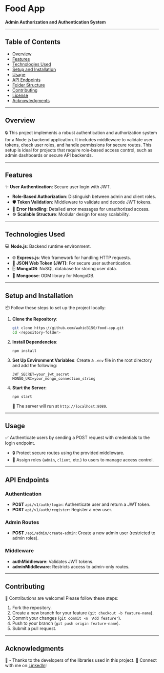 # Food App

**Admin Authorization and Authentication System**

---

## Table of Contents

- [Overview](#overview)
- [Features](#features)
- [Technologies Used](#technologies-used)
- [Setup and Installation](#setup-and-installation)
- [Usage](#usage)
- [API Endpoints](#api-endpoints)
- [Folder Structure](#folder-structure)
- [Contributing](#contributing)
- [License](#license)
- [Acknowledgments](#acknowledgments)

---

## Overview

🔒 This project implements a robust authentication and authorization system for a Node.js backend application. It includes middleware to validate user tokens, check user roles, and handle permissions for secure routes. This setup is ideal for projects that require role-based access control, such as admin dashboards or secure API backends.

---

## Features

✨ **User Authentication**: Secure user login with JWT.

- **Role-Based Authorization**: Distinguish between admin and client roles.
- 🛡️ **Token Validation**: Middleware to validate and decode JWT tokens.
- 🚨 **Error Handling**: Detailed error messages for unauthorized access.
- ⚙️ **Scalable Structure**: Modular design for easy scalability.

---

## Technologies Used

💻 **Node.js**: Backend runtime environment.

- 🌐 **Express.js**: Web framework for handling HTTP requests.
- 🔐 **JSON Web Token (JWT)**: For secure user authentication.
- 🗄️ **MongoDB**: NoSQL database for storing user data.
- 📜 **Mongoose**: ODM library for MongoDB.

---

## Setup and Installation

📦 Follow these steps to set up the project locally:

1. **Clone the Repository**:

   ```bash
   git clone https://github.com/wahid3150/food-app.git
   cd <repository-folder>
   ```

2. **Install Dependencies**:

   ```bash
   npm install
   ```

3. **Set Up Environment Variables**:
   Create a `.env` file in the root directory and add the following:

   ```env
   JWT_SECRET=your_jwt_secret
   MONGO_URI=your_mongo_connection_string
   ```

4. **Start the Server**:

   ```bash
   npm start
   ```

   🚀 The server will run at `http://localhost:8080`.

---

## Usage

✅ Authenticate users by sending a POST request with credentials to the login endpoint.

- 🔒 Protect secure routes using the provided middleware.
- 🔑 Assign roles (`admin`, `client`, etc.) to users to manage access control.

---

## API Endpoints

### Authentication

- **POST** `api/v1/auth/login`: Authenticate user and return a JWT token.
- **POST** `api/v1/auth/register`: Register a new user.

### Admin Routes

- **POST** `/api/admin/create-admin`: Create a new admin user (restricted to admin roles).

### Middleware

- **authMiddleware**: Validates JWT tokens.
- **adminMiddleware**: Restricts access to admin-only routes.

---

## Contributing

🤝 Contributions are welcome! Please follow these steps:

1. Fork the repository.
2. Create a new branch for your feature (`git checkout -b feature-name`).
3. Commit your changes (`git commit -m 'Add feature'`).
4. Push to your branch (`git push origin feature-name`).
5. Submit a pull request.

---

## Acknowledgments

🙏 - Thanks to the developers of the libraries used in this project.
💼 Connect with me on [LinkedIn](https://www.linkedin.com/in/wahidanon/)!
